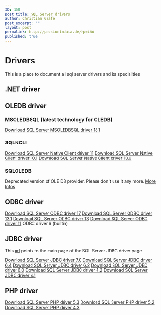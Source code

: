```yaml
---
ID: 150
post_title: SQL Server drivers
author: Christian Gräfe
post_excerpt: ""
layout: post
permalink: http://passionindata.de/?p=150
published: true
---
```


# Drivers

This is a place to document all sql server drivers and its specialities

## .NET driver

## OLEDB driver

### MSOLEDBSQL (latest technology for OLEDB)

[Download SQL Server MSOLEDBSQL driver 18.1][50]

### SQLNCLI
[Download SQL Server Native Client driver 11][30]
[Download SQL Server Native Client driver 10.1][31]
[Download SQL Server Native Client driver 10.0][32]

### SQLOLEDB

Deprecated version of OLE DB provider. Please don't use it any more.
[More Infos][40]

## ODBC driver

[Download SQL Server ODBC driver 17][10]
[Download SQL Server ODBC driver 13.1][11]
[Download SQL Server ODBC driver 13][12]
[Download SQL Server ODBC driver 11][13]
ODBC driver 6 (builtin)

## JDBC driver

This [url][22] points to the main page of the SQL Server JDBC driver page

[Download SQL Server JDBC driver 7.0][23]
[Download SQL Server JDBC driver 6.4][24]
[Download SQL Server JDBC driver 6.2][25]
[Download SQL Server JDBC driver 6.0][26]
[Download SQL Server JDBC driver 4.2][27]
[Download SQL Server JDBC driver 4.1][28]

## PHP driver

[Download SQL Server PHP driver 5.3][60]
[Download SQL Server PHP driver 5.2][61]
[Download SQL Server PHP driver 4.3][62]

 [50]: https://www.microsoft.com/en-us/download/details.aspx?id=56730

 [40]: https://docs.microsoft.com/en-us/sql/ado/guide/appendixes/microsoft-ole-db-provider-for-sql-server?view=sql-server-2017

 [30]: https://www.microsoft.com/en-us/download/details.aspx?id=50402
 [31]: http://go.microsoft.com/fwlink/?LinkID=188401&clcid=0x409
 [32]: https://www.microsoft.com/de-de/download/details.aspx?id=44277

 [10]: https://www.microsoft.com/en-us/download/details.aspx?id=56567
 [11]: https://www.microsoft.com/en-us/download/details.aspx?id=53339
 [12]: https://www.microsoft.com/en-us/download/details.aspx?id=50420
 [13]: https://www.microsoft.com/en-us/download/details.aspx?id=36434

 [22]: https://docs.microsoft.com/en-us/sql/connect/jdbc/download-microsoft-jdbc-driver-for-sql-server
 [23]: https://www.microsoft.com/en-us/download/details.aspx?id=57175
 [24]: https://www.microsoft.com/en-us/download/details.aspx?id=56615
 [25]: https://www.microsoft.com/en-us/download/details.aspx?id=55539
 [26]: https://www.microsoft.com/en-us/download/details.aspx?displaylang=en&id=11774
 [27]: https://www.microsoft.com/en-us/download/details.aspx?id=54671
 [28]: https://www.microsoft.com/en-us/download/details.aspx?id=54670

 [60]: https://www.microsoft.com/en-us/download/details.aspx?id=57163
 [61]: https://www.microsoft.com/en-us/download/details.aspx?id=56729
 [62]: https://www.microsoft.com/en-us/download/details.aspx?id=55642